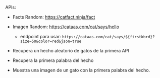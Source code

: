 
APIs:

- Facts Random: https://catfact.ninja/fact
- Imagen Random: https://cataas.com/cat/says/hello
    - endpoint para usar: `https://cataas.com/cat/says/${firstWord}?size=50&color=red&json=true`

- Recupera un hecho aleatorio de gatos de la primera API
- Recupera la primera palabra del hecho
- Muestra una imagen de un gato con la primera palabra del hecho.